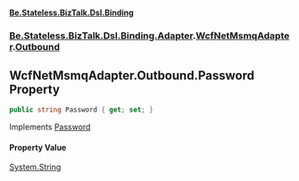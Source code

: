 #### [Be.Stateless.BizTalk.Dsl.Binding](README.md 'README')
### [Be.Stateless.BizTalk.Dsl.Binding.Adapter](Be.Stateless.BizTalk.Dsl.Binding.Adapter.md 'Be.Stateless.BizTalk.Dsl.Binding.Adapter').[WcfNetMsmqAdapter](WcfNetMsmqAdapter.md 'Be.Stateless.BizTalk.Dsl.Binding.Adapter.WcfNetMsmqAdapter').[Outbound](WcfNetMsmqAdapter.Outbound.md 'Be.Stateless.BizTalk.Dsl.Binding.Adapter.WcfNetMsmqAdapter.Outbound')

## WcfNetMsmqAdapter.Outbound.Password Property

```csharp
public string Password { get; set; }
```

Implements [Password](IAdapterConfigOutboundCredentials.Password.md 'Be.Stateless.BizTalk.Dsl.Binding.Adapter.IAdapterConfigOutboundCredentials.Password')

#### Property Value
[System.String](https://docs.microsoft.com/en-us/dotnet/api/System.String 'System.String')